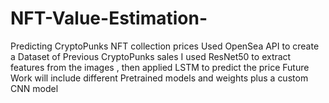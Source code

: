 # NFT-Value-Estimation-
Predicting CryptoPunks NFT collection prices
Used OpenSea API to create a Dataset of Previous CryptoPunks sales
I used ResNet50 to extract features from the images , then applied LSTM to predict the price
Future Work will include different Pretrained models and weights plus a custom CNN model
